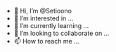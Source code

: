 - 👋 Hi, I’m @Setioono
- 👀 I’m interested in ...
- 🌱 I’m currently learning ...
- 💞️ I’m looking to collaborate on ...
- 📫 How to reach me ...

<!---
Setioono/Setioono is a ✨ special ✨ repository because its `README.md` (this file) appears on your GitHub profile.
You can click the Preview link to take a look at your changes.
--->
